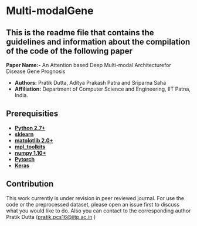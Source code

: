# Multi-modalGene

## This is the readme file that contains the guidelines and information about the compilation of the code of the following paper

**Paper Name:-** An Attention based Deep Multi-modal Architecturefor Disease Gene Prognosis
- **Authors:** Pratik Dutta, Aditya Prakash Patra and Sriparna Saha
- **Affiliation:** Department of Computer Science and Engineering, IIT Patna, India.



## Prerequisities
* **[Python 2.7+](https://www.python.org/downloads/release/python-2713/)**
* **[sklearn](https://scikit-learn.org/stable/install.html)**
* **[matplotlib 2.0+](https://matplotlib.org/users/installing.html)**
* **[mpl_toolkits](https://matplotlib.org/2.0.2/mpl_toolkits/index.html)**
* **[numpy 1.10+](https://pypi.org/project/numpy/)**
* **[Pytorch](https://pytorch.org/)**
* **[Keras](https://keras.io/)**



## Contribution
This work currently is under revision in peer reviewed journal. For use the code or the preprocessed dataset, please open an issue first to discuss what you would like to do. Also you can contact to the corresponding author Pratik Dutta (pratik.pcs16@iitp.ac.in )
